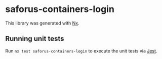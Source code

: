 # saforus-containers-login

This library was generated with [Nx](https://nx.dev).

## Running unit tests

Run `nx test saforus-containers-login` to execute the unit tests via [Jest](https://jestjs.io).
